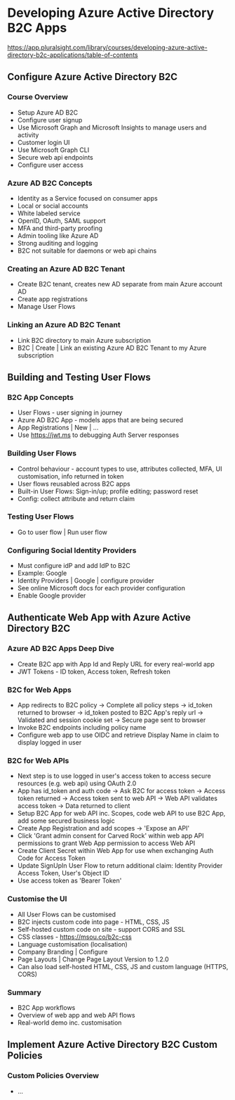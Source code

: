 # Developing Azure Active Directory B2C Apps
https://app.pluralsight.com/library/courses/developing-azure-active-directory-b2c-applications/table-of-contents

## Configure Azure Active Directory B2C
### Course Overview
- Setup Azure AD B2C
- Configure user signup
- Use Microsoft Graph and Microsoft Insights to manage users and activity
- Customer login UI
- Use Microsoft Graph CLI
- Secure web api endpoints
- Configure user access

### Azure AD B2C Concepts
- Identity as a Service focused on consumer apps
- Local or social accounts
- White labeled service
- OpenID, OAuth, SAML support
- MFA and third-party proofing
- Admin tooling like Azure AD
- Strong auditing and logging 
- B2C not suitable for daemons or web api chains

### Creating an Azure AD B2C Tenant
- Create B2C tenant, creates new AD separate from main Azure account AD
- Create app registrations
- Manage User Flows

### Linking an Azure AD B2C Tenant
- Link B2C directory to main Azure subscription
- B2C | Create | Link an existing Azure AD B2C Tenant to my Azure subscription

## Building and Testing User Flows
### B2C App Concepts
- User Flows - user signing in journey
- Azure AD B2C App - models apps that are being secured
- App Registrations | New | ...
- Use https://jwt.ms to debugging Auth Server responses

### Building User Flows
- Control behaviour - account types to use, attributes collected, MFA, UI customisation, info returned in token
- User flows reusabled across B2C apps
- Built-in User Flows: Sign-in/up; profile editing; password reset
- Config: collect attribute and return claim

### Testing User Flows
- Go to user flow | Run user flow

### Configuring Social Identity Providers
- Must configure idP and add IdP to B2C
- Example: Google
- Identity Providers | Google | configure provider
- See online Microsoft docs for each provider configuration
- Enable Google provider

## Authenticate Web App with Azure Active Directory B2C
### Azure AD B2C Apps Deep Dive
- Create B2C app with App Id and Reply URL for every real-world app
- JWT Tokens - ID token, Access token, Refresh token

### B2C for Web Apps
- App redirects to B2C policy -> Complete all policy steps -> id_token returned to browser -> id_token posted to B2C App's reply url -> Validated and session cookie set -> Secure page sent to browser
- Invoke B2C endpoints including policy name
- Configure web app to use OIDC and retrieve Display Name in claim to display logged in user

### B2C for Web APIs
- Next step is to use logged in user's access token to access secure resources (e.g. web api) using OAuth 2.0
- App has id_token and auth code -> Ask B2C for access token -> Access token returned -> Access token sent to web API -> Web API validates access token -> Data returned to client
- Setup B2C App for web API inc. Scopes, code web API to use B2C App, add some secured business logic
- Create App Registration and add scopes -> 'Expose an API'
- Click 'Grant admin consent for Carved Rock' within web app API permissions to grant Web App permission to access Web API
- Create Client Secret within Web App for use when exchanging Auth Code for Access Token 
- Update SignUpIn User Flow to return additional claim: Identity Provider Access Token, User's Object ID
- Use access token as 'Bearer Token'

### Customise the UI
- All User Flows can be customised
- B2C injects custom code into page - HTML, CSS, JS
- Self-hosted custom code on site - support CORS and SSL
- CSS classes - https://msou.co/b2c-css
- Language customisation (localisation)
- Company Branding | Configure
- Page Layouts | Change Page Layout Version to 1.2.0 
- Can also load self-hosted HTML, CSS, JS and custom language (HTTPS, CORS)

### Summary
- B2C App workflows
- Overview of web app and web API flows
- Real-world demo inc. customisation

## Implement Azure Active Directory B2C Custom Policies
### Custom Policies Overview
- ...



